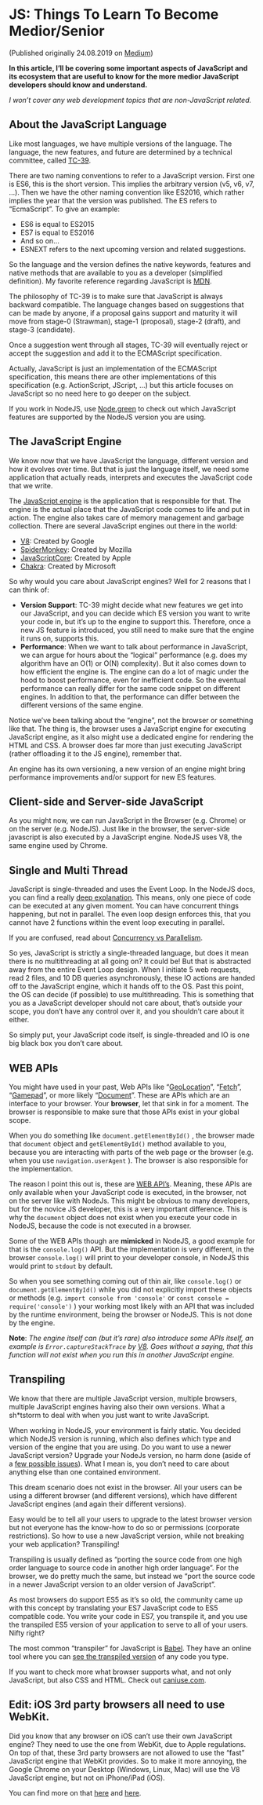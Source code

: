 # JS: Things To Learn To Become Medior/Senior

(Published originally 24.08.2019 on [Medium](https://itnext.io/javascript-things-newbies-should-know-e04bab10449f))

**In this article, I’ll be covering some important aspects of JavaScript and its ecosystem that are useful to know for the more medior JavaScript developers should know and understand.**

*I won’t cover any web development topics that are non-JavaScript related.*

## About the JavaScript Language

Like most languages, we have multiple versions of the language. The language, the new features, and future are determined by a technical committee, called [TC-39](https://github.com/tc39).

There are two naming conventions to refer to a JavaScript version. First one is ES6, this is the short version. This implies the arbitrary version (v5, v6, v7, …). Then we have the other naming convention like ES2016, which rather implies the year that the version was published. The ES refers to “EcmaScript”. To give an example:

* ES6 is equal to ES2015
* ES7 is equal to ES2016
* And so on…
* ESNEXT refers to the next upcoming version and related suggestions.

So the language and the version defines the native keywords, features and native methods that are available to you as a developer (simplified definition). My favorite reference regarding JavaScript is [MDN](https://developer.mozilla.org/en-US/docs/Web/JavaScript).

The philosophy of TC-39 is to make sure that JavaScript is always backward compatible. The language changes based on suggestions that can be made by anyone, if a proposal gains support and maturity it will move from stage-0 (Strawman), stage-1 (proposal), stage-2 (draft), and stage-3 (candidate).

Once a suggestion went through all stages, TC-39 will eventually reject or accept the suggestion and add it to the ECMAScript specification.

Actually, JavaScript is just an implementation of the ECMAScript specification, this means there are other implementations of this specification (e.g. ActionScript, JScript, …) but this article focuses on JavaScript so no need here to go deeper on the subject.

If you work in NodeJS, use [Node.green](https://node.green/) to check out which JavaScript features are supported by the NodeJS version you are using.

## The JavaScript Engine

We know now that we have JavaScript the language, different version and how it evolves over time. But that is just the language itself, we need some application that actually reads, interprets and executes the JavaScript code that we write.

The [JavaScript engine](https://en.wikipedia.org/wiki/JavaScript_engine) is the application that is responsible for that. The engine is the actual place that the JavaScript code comes to life and put in action. The engine also takes care of memory management and garbage collection. There are several JavaScript engines out there in the world:

* [V8](https://v8.dev/): Created by Google
* [SpiderMonkey](https://developer.mozilla.org/en-US/docs/Mozilla/Projects/SpiderMonkey): Created by Mozilla
* [JavaScriptCore](https://en.wikipedia.org/wiki/WebKit#JavaScriptCore): Created by Apple
* [Chakra](https://github.com/Microsoft/ChakraCore): Created by Microsoft

So why would you care about JavaScript engines? Well for 2 reasons that I can think of:

* **Version Support**: TC-39 might decide what new features we get into our JavaScript, and you can decide which ES version you want to write your code in, but it’s up to the engine to support this. Therefore, once a new JS feature is introduced, you still need to make sure that the engine it runs on, supports this.
* **Performance**: When we want to talk about performance in JavaScript, we can argue for hours about the “logical” performance (e.g. does my algorithm have an O(1) or O(N) complexity). But it also comes down to how efficient the engine is. The engine can do a lot of magic under the hood to boost performance, even for inefficient code. So the eventual performance can really differ for the same code snippet on different engines. In addition to that, the performance can differ between the different versions of the same engine.

Notice we’ve been talking about the “engine”, not the browser or something like that. The thing is, the browser uses a JavaScript engine for executing JavaScript engine, as it also might use a dedicated engine for rendering the HTML and CSS. A browser does far more than just executing JavaScript (rather offloading it to the JS engine), remember that.

An engine has its own versioning, a new version of an engine might bring performance improvements and/or support for new ES features.

## Client-side and Server-side JavaScript

As you might now, we can run JavaScript in the Browser (e.g. Chrome) or on the server (e.g. NodeJS). Just like in the browser, the server-side javascript is also executed by a JavaScript engine. NodeJS uses V8, the same engine used by Chrome.

## Single and Multi Thread

JavaScript is single-threaded and uses the Event Loop. In the NodeJS docs, you can find a really [deep explanation](https://nodejs.org/en/docs/guides/event-loop-timers-and-nexttick/). This means, only one piece of code can be executed at any given moment. You can have concurrent things happening, but not in parallel. The even loop design enforces this, that you cannot have 2 functions within the event loop executing in parallel.

If you are confused, read about [Concurrency vs Parallelism](https://howtodoinjava.com/java/multi-threading/concurrency-vs-parallelism/).

So yes, JavaScript is strictly a single-threaded language, but does it mean there is no multithreading at all going on? It could be! But that is abstracted away from the entire Event Loop design. When I initiate 5 web requests, read 2 files, and 10 DB queries asynchronously, these IO actions are handed off to the JavaScript engine, which it hands off to the OS. Past this point, the OS can decide (if possible) to use multithreading. This is something that you as a JavaScript developer should not care about, that’s outside your scope, you don’t have any control over it, and you shouldn’t care about it either.

So simply put, your JavaScript code itself, is single-threaded and IO is one big black box you don’t care about.

## WEB APIs

You might have used in your past, Web APIs like “[GeoLocation](https://developer.mozilla.org/en-US/docs/Web/API/Geolocation)”, “[Fetch](https://developer.mozilla.org/en-US/docs/Web/API/Fetch_API)”, “[Gamepad](https://developer.mozilla.org/en-US/docs/Web/API/Gamepad_API)”, or more likely “[Document](https://developer.mozilla.org/en-US/docs/Web/API/Document)”. These are APIs which are an interface to your browser. Your **browser**, let that sink in for a moment. The browser is responsible to make sure that those APIs exist in your global scope.

When you do something like `document.getElementById()` , the browser made that `document` object and `getElementById()` method available to you, because you are interacting with parts of the web page or the browser (e.g. when you use `navigation.userAgent` ). The browser is also responsible for the implementation.

The reason I point this out is, these are [WEB API’s](https://developer.mozilla.org/en-US/docs/Web/API). Meaning, these APIs are only available when your JavaScript code is executed, in the browser, not on the server like with NodeJs. This might be obvious to many developers, but for the novice JS developer, this is a very important difference. This is why the `document` object does not exist when you execute your code in NodeJS, because the code is not executed in a browser.

Some of the WEB APIs though are **mimicked** in NodeJS, a good example for that is the `console.log()` API. But the implementation is very different, in the browser `console.log()` will print to your developer console, in NodeJS this would print to `stdout` by default.

So when you see something coming out of thin air, like `console.log()` or `document.getElementById()` while you did not explicitly import these objects or methods (e.g. `import console from 'console'` or `const console = require('console')` ) your working most likely with an API that was included by the runtime environment, being the browser or NodeJS. This is not done by the engine.

**Note**: *The engine itself can (but it’s rare) also introduce some APIs itself, an example is `Error.captureStackTrace` by [V8](https://v8.dev/docs/stack-trace-api#stack-trace-collection-for-custom-exceptions). Goes without a saying, that this function will not exist when you run this in another JavaScript engine.*

## Transpiling

We know that there are multiple JavaScript version, multiple browsers, multiple JavaScript engines having also their own versions. What a sh*tstorm to deal with when you just want to write JavaScript.

When working in NodeJS, your environment is fairly static. You decided which NodeJS version is running, which also defines which type and version of the engine that you are using. Do you want to use a newer JavaScript version? Upgrade your NodeJs version, no harm done (aside of a [few possible issues](https://nodejs.org/en/docs/guides/buffer-constructor-deprecation/)). What I mean is, you don’t need to care about anything else than one contained environment.

This dream scenario does not exist in the browser. All your users can be using a different browser (and different versions), which have different JavaScript engines (and again their different versions).

Easy would be to tell all your users to upgrade to the latest browser version but not everyone has the know-how to do so or permissions (corporate restrictions). So how to use a new JavaScript version, while not breaking your web application? Transpiling!

Transpiling is usually defined as “porting the source code from one high order language to source code in another high order language”. For the browser, we do pretty much the same, but instead we “port the source code in a newer JavaScript version to an older version of JavaScript”.

As most browsers do support ES5 as it’s so old, the community came up with this concept by translating your ES7 JavaScript code to ES5 compatible code. You write your code in ES7, you transpile it, and you use the transpiled ES5 version of your application to serve to all of your users. Nifty right?

The most common “transpiler” for JavaScript is [Babel](https://babeljs.io/). They have an online tool where you can [see the transpiled version](https://babeljs.io/repl#?babili=false&browsers=&build=&builtIns=false&spec=false&loose=false&code_lz=IYZwngdgxgBAZgV2gFwJYHsIwBYFMA2-6A6ugE74AmAFAJQDeAUDDFJiOvrgHREDm1AOQAJAkRikKlQbQDcjAL5A&debug=false&forceAllTransforms=false&shippedProposals=false&circleciRepo=&evaluate=false&fileSize=false&timeTravel=false&sourceType=module&lineWrap=true&presets=es2017&prettier=false&targets=&version=7.5.5&externalPlugins=) of any code you type.

If you want to check more what browser supports what, and not only JavaScript, but also CSS and HTML. Check out [caniuse.com](https://caniuse.com/).

## Edit: iOS 3rd party browsers all need to use WebKit.

Did you know that any browser on iOS can’t use their own JavaScript engine? They need to use the one from WebKit, due to Apple regulations. On top of that, these 3rd party browsers are not allowed to use the “fast” JavaScript engine that WebKit provides. So to make it more annoying, the Google Chrome on your Desktop (Windows, Linux, Mac) will use the V8 JavaScript engine, but not on iPhone/iPad (iOS).

You can find more on that [here](https://www.howtogeek.com/184283/why-third-party-browsers-will-always-be-inferior-to-safari-on-iphone-and-ipad/) and [here](https://www.quora.com/Are-all-web-browsers-on-iOS-required-to-use-the-WebKit-kernel).
